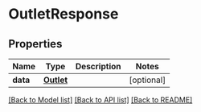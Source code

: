 # OutletResponse

## Properties
Name | Type | Description | Notes
------------ | ------------- | ------------- | -------------
**data** | [**Outlet**](Outlet.md) |  | [optional] 

[[Back to Model list]](../README.md#documentation-for-models) [[Back to API list]](../README.md#documentation-for-api-endpoints) [[Back to README]](../README.md)


